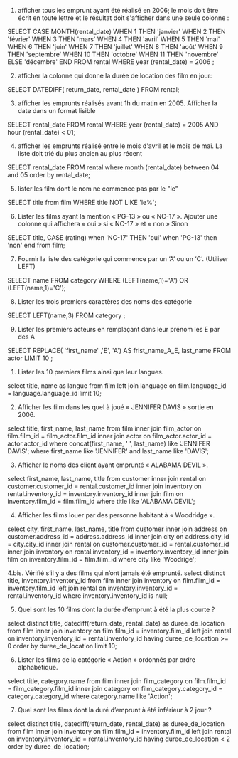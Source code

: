 1. afficher tous les emprunt ayant été réalisé en 2006; le mois doit être écrit en toute lettre et le résultat doit s'afficher dans une seule colonne :

SELECT CASE MONTH(rental_date)
         WHEN 1 THEN 'janvier'
         WHEN 2 THEN 'février'
         WHEN 3 THEN 'mars'
         WHEN 4 THEN 'avril'
         WHEN 5 THEN 'mai'
         WHEN 6 THEN 'juin'
         WHEN 7 THEN 'juillet'
         WHEN 8 THEN 'août'
         WHEN 9 THEN 'septembre'
         WHEN 10 THEN 'octobre'
         WHEN 11 THEN 'novembre'
         ELSE 'décembre'
END
FROM rental WHERE  year (rental_date) = 2006 ;


2. afficher la colonne qui donne la durée de location des film en jour:

SELECT DATEDIFF( return_date, rental_date ) FROM rental;


3. afficher les emprunts réalisés avant 1h du matin en 2005. Afficher la date dans un format lisible

SELECT rental_date FROM rental WHERE year (rental_date) = 2005 AND hour (rental_date) < 01;


4. afficher les emprunts réalisé entre le mois d'avril et le mois de mai. La liste doit trié du plus ancien au plus récent 

SELECT rental_date FROM rental where month (rental_date) between 04 and 05 order by rental_date;

  
5. lister les film dont le nom ne commence pas par le "le"

SELECT title from film WHERE title  NOT LIKE 'le%';


6. Lister les films ayant la mention « PG-13 » ou « NC-17 ». Ajouter une colonne qui
affichera « oui » si « NC-17 » et « non » Sinon

SELECT title,
 CASE (rating)
	when 'NC-17' THEN 'oui'
    when 'PG-13' then 'non'
end from film;


7. Fournir la liste des catégorie qui commence par un ‘A’ ou un ‘C’. (Utiliser LEFT)

SELECT name FROM category 
WHERE (LEFT(name,1)='A') OR (LEFT(name,1)='C');


8. Lister les trois premiers caractères des noms des catégorie

SELECT LEFT(name,3) FROM category ;


9. Lister les premiers acteurs en remplaçant dans leur prénom les E par des A

SELECT REPLACE( 'first_name' ,'E', 'A') AS frist_name_A_E, last_name FROM actor LIMIT 10 ;


1. Lister les 10 premiers films ainsi que leur langues.

select title, name as langue
	from film
    left join language
    on film.language_id = language.language_id
    limit 10;
    
    
2. Afficher les film dans les quel à joué « JENNIFER DAVIS » sortie en 2006.

select title, first_name, last_name
	from film
    inner join film_actor
    on film.film_id = film_actor.film_id
    inner join actor
    on film_actor.actor_id = actor.actor_id
    where concat(first_name, ' ', last_name) like 'JENNIFER DAVIS';
    where first_name like 'JENNIFER' and last_name like 'DAVIS';


3. Afficher le noms des client ayant emprunté « ALABAMA DEVIL ».

select first_name, last_name, title
	from customer
    inner join rental
    on customer.customer_id = rental.customer_id
    inner join inventory
    on rental.inventory_id = inventory.inventory_id
    inner join film
    on inventory.film_id = film.film_id
    where title like 'ALABAMA DEVIL';
    
    
    
4. Afficher les films louer par des personne habitant à « Woodridge ».

select city, first_name, last_name, title
	from customer
    inner join address
    on customer.address_id = address.address_id
	inner join city
    on address.city_id = city.city_id
    inner join rental
    on customer.customer_id = rental.customer_id
    inner join inventory
    on rental.inventory_id = inventory.inventory_id
    inner join film
    on inventory.film_id = film.film_id
    where city like 'Woodrige';

4.bis. Vérifié s’il y a des films qui n’ont jamais été emprunté.
select distinct title, inventory.inventory_id
	from film
    inner join inventory
    on film.film_id = inventory.film_id
    left join rental
    on inventory.inventory_id = rental.inventory_id
    where inventory.inventory_id is null;
    
    
5. Quel sont les 10 films dont la durée d’emprunt à été la plus courte ?

select distinct title, datediff(return_date, rental_date) as duree_de_location
	from film
    inner join inventory
    on film.film_id = inventory.film_id
    left join rental
    on inventory.inventory_id = rental.inventory_id
    having duree_de_location >= 0
    order by duree_de_location 
    limit 10;

    
6. Lister les films de la catégorie « Action » ordonnés par ordre alphabétique.

select title, category.name
	from film
	inner join film_category
    on film.film_id = film_category.film_id
    inner join category
    on film_category.category_id = category.category_id
    where category.name like 'Action';


7. Quel sont les films dont la duré d’emprunt à été inférieur à 2 jour ?

select distinct title, datediff(return_date, rental_date) as duree_de_location
	from film
    inner join inventory
    on film.film_id = inventory.film_id
    left join rental
    on inventory.inventory_id = rental.inventory_id
    having duree_de_location < 2
    order by duree_de_location;
 
